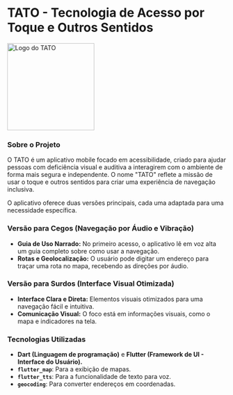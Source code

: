 # TATO - Tecnologia de Acesso por Toque e Outros Sentidos

<p align="left">
  <img src="https://github.com/user-attachments/assets/a87a7fab-7529-427b-ad1d-11ffb28947ce" alt="Logo do TATO" width="200"/>
</p>

### Sobre o Projeto

O TATO é um aplicativo mobile focado em acessibilidade, criado para ajudar pessoas com deficiência visual e auditiva a interagirem com o ambiente de forma mais segura e independente. O nome "TATO" reflete a missão de usar o toque e outros sentidos para criar uma experiência de navegação inclusiva.

O aplicativo oferece duas versões principais, cada uma adaptada para uma necessidade específica.

### Versão para Cegos (Navegação por Áudio e Vibração)
* **Guia de Uso Narrado:** No primeiro acesso, o aplicativo lê em voz alta um guia completo sobre como usar a navegação.
* **Rotas e Geolocalização:** O usuário pode digitar um endereço para traçar uma rota no mapa, recebendo as direções por áudio.

### Versão para Surdos (Interface Visual Otimizada)
* **Interface Clara e Direta:** Elementos visuais otimizados para uma navegação fácil e intuitiva.
* **Comunicação Visual:** O foco está em informações visuais, como o mapa e indicadores na tela.

### Tecnologias Utilizadas
* **Dart (Linguagem de programação)** e **Flutter (Framework de UI - Interface do Usuário).**
* **`flutter_map`**: Para a exibição de mapas.
* **`flutter_tts`**: Para a funcionalidade de texto para voz.
* **`geocoding`**: Para converter endereços em coordenadas.
